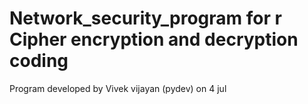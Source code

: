 # Network_security_program for r Cipher encryption and decryption coding
Program developed by Vivek vijayan (pydev) on 4 jul 
